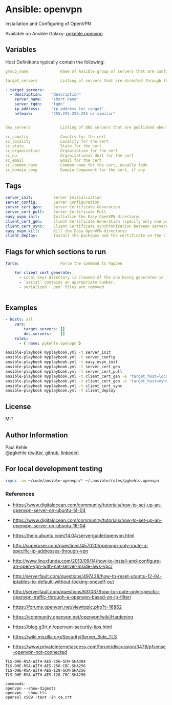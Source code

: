 # Ansible: openvpn

Installation and Configuring of OpenVPN

Available on Ansible Galaxy: [pgkehle.openvpn](https://galaxy.ansible.com/pgkehle/openvpn)

## Variables

Host Definitions typically contain the following:

```yaml
group_name              Name of Ansible group of servers that are configured as OpenVPN portals

target_servers          Listing of servers that are directed through the server

- target_servers:
  - description:    "description"
    server_name:    "short name"
    server_fqdn:    "fqdn"
    ip_address:     "ip address (or range)"
    netmask:        "255.255.255.255 or similar"


dns_servers             Listing of DNS servers that are published when the client is connected

sc_country              Country for the cert                        
sc_locality             Locality for the cert
sc_state                State for the cert
sc_organization         Organization for the cert
sc_ou                   Organizational Unit for the cert
sc_email                Email for the cert
sc_common_name          Common name for the cert, usually fqdn
sc_domain_comp          Domain Component for the cert, if any

```

## Tags

```yaml
server_init:         Server Initialization
server_config:       Server Configuration
server_cert_gen:     Server Certificate Generation
server_cert_pull:    Server Certificate Pull
easy_ovpn_init:      Initialize the Easy OpenVPN directoryu
client_cert_gen:     Client Certificate Generation (specify only one portal machine)
client_cert_sync:    Client Certificate synchronization between servers
easy_ovpn_kill:      Kill the Easy OpenVPN directoryu
client_deploy:       Install the packages and the certificate on the client
```

## Flags for which sections to run
```yaml
force:                  Force the command to happen

    For client cert generate:
      - Local keys directory is cleaned of the one being generated in `index` 
      - `serial` contains an appropriate number.  
      - serialized `.pem` files are removed
      
```

## Examples

```yaml
- hosts: all
    vars: 
        target_servers: []
        dns_servers:    [] 
    roles:
      - { name: pgkehle.openvpn }
```

```bash
ansible-playbook myplaybook.yml -t server_init
ansible-playbook myplaybook.yml -t server_config
ansible-playbook myplaybook.yml -t easy_ovpn_init
ansible-playbook myplaybook.yml -t server_cert_gen
ansible-playbook myplaybook.yml -t server_cert_pull
ansible-playbook myplaybook.yml -t client_cert_gen -e 'target_host=localhost'
ansible-playbook myplaybook.yml -t client_cert_gen -e 'target_host=myhost'
ansible-playbook myplaybook.yml -t client_cert_sync
ansible-playbook myplaybook.yml -t client_deploy
```
## License

MIT

## Author Information

Paul Kehle  
@pgkehle ([twitter](https://twitter.com/pgkehle), [github](https://github.com/pgkehle), [linkedin](https://www.linkedin.com/in/pgkehle))

## For local development testing

```bash
rsync -av ~/code/ansible-openvpn/* ~/.ansible/roles/pgkehle.openvpn
```

### References

* https://www.digitalocean.com/community/tutorials/how-to-set-up-an-openvpn-server-on-ubuntu-14-04
* https://www.digitalocean.com/community/tutorials/how-to-set-up-an-openvpn-server-on-ubuntu-16-04
* https://help.ubuntu.com/14.04/serverguide/openvpn.html
* http://superuser.com/questions/457020/openvpn-only-route-a-specific-ip-addresses-through-vpn
* http://www.linuxfunda.com/2013/09/14/how-to-install-and-configure-an-open-vpn-with-nat-server-inside-aws-vpc/
* http://serverfault.com/questions/497438/how-to-reset-ubuntu-12-04-iptables-to-default-without-locking-oneself-out
* http://serverfault.com/questions/631037/how-to-route-only-specific-openvpn-traffic-through-a-openvpn-based-on-ip-filteri

* https://forums.openvpn.net/viewtopic.php?t=16862
* https://community.openvpn.net/openvpn/wiki/Hardening
* https://blog.g3rt.nl/openvpn-security-tips.html
* https://wiki.mozilla.org/Security/Server_Side_TLS
* https://www.privateinternetaccess.com/forum/discussion/3478/pfsense-openvpn-not-connected

```
TLS-DHE-RSA-WITH-AES-256-GCM-SHA384
TLS-DHE-RSA-WITH-AES-256-CBC-SHA256
TLS-DHE-RSA-WITH-AES-128-GCM-SHA256
TLS-DHE-RSA-WITH-AES-128-CBC-SHA256

commands:
openvpn --show-digests
openvpn --show-tls
openssl x509 -text -in ca.crt
```
